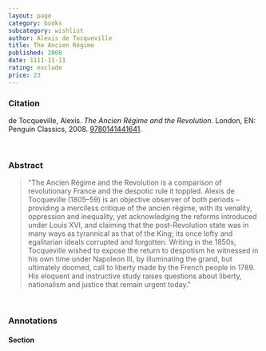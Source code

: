 ```yaml
---
layout: page
category: books
subcategory: wishlist
author: Alexis de Tocqueville
title: The Ancien Régime
published: 2008
date: 1111-11-11
rating: exclude
price: 23
---
```


### Citation

de Tocqueville, Alexis. *The Ancien Régime and the Revolution.* London, EN: Penguin Classics, 2008. [9780141441641](https://www.penguinrandomhouse.ca/books/303141/the-ancien-regime-and-the-revolution-by-alexis-de-tocqueville-translated-with-an-introduction-by-gerald-bevan/9780141441641).

<br>

### Abstract

> "The Ancien Régime and the Revolution is a comparison of revolutionary France and the despotic rule it toppled. Alexis de Tocqueville (1805–59) is an objective observer of both periods – providing a merciless critique of the ancien régime, with its venality, oppression and inequality, yet acknowledging the reforms introduced under Louis XVI, and claiming that the post-Revolution state was in many ways as tyrannical as that of the King; its once lofty and egalitarian ideals corrupted and forgotten. Writing in the 1850s, Tocqueville wished to expose the return to despotism he witnessed in his own time under Napoleon III, by illuminating the grand, but ultimately doomed, call to liberty made by the French people in 1789. His eloquent and instructive study raises questions about liberty, nationalism and justice that remain urgent today."

<br>

### Annotations

#### Section

<br>
